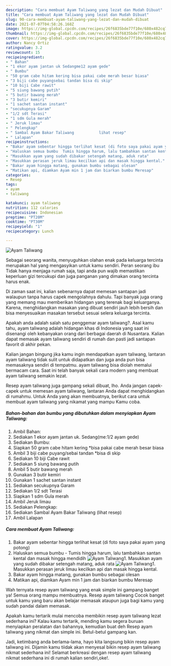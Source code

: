 ```yaml
---
description: "Cara membuat Ayam Taliwang yang lezat dan Mudah Dibuat"
title: "Cara membuat Ayam Taliwang yang lezat dan Mudah Dibuat"
slug: 90-cara-membuat-ayam-taliwang-yang-lezat-dan-mudah-dibuat
date: 2021-07-07T04:58:26.168Z
image: https://img-global.cpcdn.com/recipes/26f6835bde77f10e/680x482cq70/ayam-taliwang-foto-resep-utama.jpg
thumbnail: https://img-global.cpcdn.com/recipes/26f6835bde77f10e/680x482cq70/ayam-taliwang-foto-resep-utama.jpg
cover: https://img-global.cpcdn.com/recipes/26f6835bde77f10e/680x482cq70/ayam-taliwang-foto-resep-utama.jpg
author: Nancy Ortiz
ratingvalue: 3.2
reviewcount: 15
recipeingredient:
- " Bahan"
- "1 ekor ayam jantan uk Sedangme12 ayam gede"
- " Bumbu"
- "50 gram cabe hitam kering bisa pakai cabe merah besar biasa"
- "3 biji cabe puyangsebai tandan bisa di skip"
- "10 biji Cabe rawit"
- "5 siung bawang putih"
- "5 butir bawang merah"
- "3 butir kemiri"
- "1 sachet santan instant"
- "secukupnya Garam"
- "1/2 sdt Terasi"
- "1 sdm Gula merah"
- " Jeruk limau"
- " Pelengkap"
- " Sambal Ayam Bakar Taliwang           lihat resep"
- " Lalapan"
recipeinstructions:
- "Bakar ayam sebentar hingga terlihat kesat (di foto saya pakai ayam yang potong)"
- "Haluskan semua bumbu  Tumis hingga harum, lalu tambahkan santan kental dan masak hingga mendidih"
- "Masukkan ayam yang sudah dibakar setengah matang, aduk rata"
- "Masukkan perasan jeruk limau kecilkan api dan masak hingga kental."
- "Bakar ayam hingga matang, gunakan bumbu sebagai olesan"
- "Matikan api, diamkan Ayam min 1 jam dan biarkan bumbu Meresap"
categories:
- Resep
tags:
- ayam
- taliwang

katakunci: ayam taliwang 
nutrition: 112 calories
recipecuisine: Indonesian
preptime: "PT20M"
cooktime: "PT30M"
recipeyield: "1"
recipecategory: Lunch

---
```



![Ayam Taliwang](https://img-global.cpcdn.com/recipes/26f6835bde77f10e/680x482cq70/ayam-taliwang-foto-resep-utama.jpg)

Sebagai seorang wanita, menyuguhkan olahan enak pada keluarga tercinta merupakan hal yang mengasyikan untuk kamu sendiri. Peran seorang ibu Tidak hanya menjaga rumah saja, tapi anda pun wajib memastikan keperluan gizi tercukupi dan juga panganan yang dimakan orang tercinta harus enak.

Di zaman  saat ini, kalian sebenarnya dapat memesan santapan jadi walaupun tanpa harus capek mengolahnya dahulu. Tapi banyak juga orang yang memang mau memberikan hidangan yang terenak bagi keluarganya. Karena, menghidangkan masakan yang dibuat sendiri jauh lebih bersih dan bisa menyesuaikan masakan tersebut sesuai selera keluarga tercinta. 



Apakah anda adalah salah satu penggemar ayam taliwang?. Asal kamu tahu, ayam taliwang adalah hidangan khas di Indonesia yang saat ini disenangi oleh kebanyakan orang dari berbagai daerah di Nusantara. Kalian dapat memasak ayam taliwang sendiri di rumah dan pasti jadi santapan favorit di akhir pekan.

Kalian jangan bingung jika kamu ingin mendapatkan ayam taliwang, lantaran ayam taliwang tidak sulit untuk didapatkan dan juga anda pun bisa memasaknya sendiri di tempatmu. ayam taliwang bisa diolah memalui bermacam cara. Saat ini telah banyak sekali cara modern yang membuat ayam taliwang semakin lezat.

Resep ayam taliwang juga gampang sekali dibuat, lho. Anda jangan capek-capek untuk memesan ayam taliwang, lantaran Anda dapat menghidangkan di rumahmu. Untuk Anda yang akan membuatnya, berikut cara untuk membuat ayam taliwang yang nikamat yang mampu Kamu coba.

<!--inarticleads1-->

##### Bahan-bahan dan bumbu yang dibutuhkan dalam menyiapkan Ayam Taliwang:

1. Ambil  Bahan:
1. Sediakan 1 ekor ayam jantan uk. Sedang(me:1/2 ayam gede)
1. Sediakan  Bumbu:
1. Siapkan 50 gram cabe hitam kering *bisa pakai cabe merah besar biasa
1. Ambil 3 biji cabe puyang/sebai tandan *bisa di skip
1. Sediakan 10 biji Cabe rawit
1. Sediakan 5 siung bawang putih
1. Ambil 5 butir bawang merah
1. Gunakan 3 butir kemiri
1. Gunakan 1 sachet santan instant
1. Sediakan secukupnya Garam
1. Sediakan 1/2 sdt Terasi
1. Siapkan 1 sdm Gula merah
1. Ambil  Jeruk limau
1. Sediakan  Pelengkap:
1. Sediakan  Sambal Ayam Bakar Taliwang           (lihat resep)
1. Ambil  Lalapan




<!--inarticleads2-->

##### Cara membuat Ayam Taliwang:

1. Bakar ayam sebentar hingga terlihat kesat (di foto saya pakai ayam yang potong)
1. Haluskan semua bumbu  - Tumis hingga harum, lalu tambahkan santan kental dan masak hingga mendidih
<img src="//assets-global.cpcdn.com/assets/icons/button_play-2c75c40dde080a61004c1f40b05d8f140eaff45d7e9e6481dc71c63d2e7c4909.png" alt="Ayam Taliwang">1. Masukkan ayam yang sudah dibakar setengah matang, aduk rata
<img src="//assets-global.cpcdn.com/assets/icons/button_play-2c75c40dde080a61004c1f40b05d8f140eaff45d7e9e6481dc71c63d2e7c4909.png" alt="Ayam Taliwang">1. Masukkan perasan jeruk limau kecilkan api dan masak hingga kental.
1. Bakar ayam hingga matang, gunakan bumbu sebagai olesan
1. Matikan api, diamkan Ayam min 1 jam dan biarkan bumbu Meresap




Wah ternyata resep ayam taliwang yang enak simple ini gampang banget ya! Semua orang mampu membuatnya. Resep ayam taliwang Cocok banget untuk kamu yang baru akan belajar memasak ataupun juga bagi kamu yang sudah pandai dalam memasak.

Apakah kamu tertarik mulai mencoba membikin resep ayam taliwang lezat sederhana ini? Kalau kamu tertarik, mending kamu segera buruan menyiapkan peralatan dan bahannya, kemudian buat deh Resep ayam taliwang yang nikmat dan simple ini. Betul-betul gampang kan. 

Jadi, ketimbang anda berlama-lama, hayo kita langsung bikin resep ayam taliwang ini. Dijamin kamu tiidak akan menyesal bikin resep ayam taliwang nikmat sederhana ini! Selamat berkreasi dengan resep ayam taliwang nikmat sederhana ini di rumah kalian sendiri,oke!.

